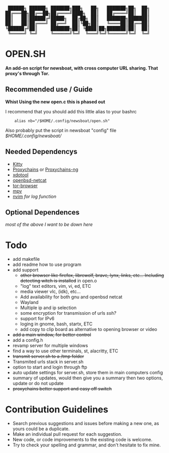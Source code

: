 <pre>
 ██████╗ ██████╗ ███████╗███╗   ██╗   ███████╗██╗  ██╗ 
██╔═══██╗██╔══██╗██╔════╝████╗  ██║   ██╔════╝██║  ██║
██║   ██║██████╔╝█████╗  ██╔██╗ ██║   ███████╗███████║
██║   ██║██╔═══╝ ██╔══╝  ██║╚██╗██║   ╚════██║██╔══██║
╚██████╔╝██║     ███████╗██║ ╚████║██╗███████║██║  ██║
 ╚═════╝ ╚═╝     ╚══════╝╚═╝  ╚═══╝╚═╝╚══════╝╚═╝  ╚═╝
</pre>

__OPEN.SH__
===========

__An add-on script for newsboat, with cross computer URL sharing.
That proxy's through Tor.__

Recommended use / Guide
----------------------

__Whist Using the new open.c this is phased out__

I recommend that you should 
add this little alias to your bashrc
        
        alias nb="/$HOME/.config/newsboat/open.sh"

Also probably put the script in newsboat "config" file _$HOME/.config/newsboat/_

Needed Dependencys
------------------

- [Kitty](https://sw.kovidgoyal.net/kitty/)
- [Proxychains](https://github.com/haad/proxychains) or
  [Proxychains-ng](https://github.com/rofl0r/proxychains-ng)
- [xdotool](https://github.com/jordansissel/xdotool)
- [openbsd-netcat](https://salsa.debian.org/debian/netcat-openbsd)
- [tor-browser](https://www.torproject.org/)
- [mpv](https://mpv.io/)
- [nvim](https://neovim.io/) _for log function_

Optional Dependences
--------------------

_most of the above I want to be down here_

Todo
====

- add makefile
- add readme how to use program
- add support
    * ~~other browser like firefox, librewolf, brave, lynx, links, etc... Including detecting witch is installed~~ in open.o
    * "log" text editors, vim, vi, ed, ETC
    * media viewer vlc, (idk), etc...
    * Add availability for both gnu and openbsd netcat
    * Wayland
    * Multiple ip and ip selection
    * some encryption for transmission of urls _ssh?_
    * support for IPv6
    * loging in gnome, bash, startx, ETC
    * add copy to clip board as alternative to opening browser or video
- ~~add a main window, for better control~~
- add a config.h
- revamp server for multiple windows
- find a way to use other terminals, st, alacritty, ETC
- ~~transmit server.sh to a /tmp folder~~
- Transmited urls stack in server.sh
- option to start and login through ftp
- auto update settings for server.sh, store them in main computers config
- summary of updates, would then give you a summary then two options, update or do not update 
- ~~proxychains better support and easy off switch~~


# Contribution Guidelines

* Search previous suggestions and issues before making a new one, as yours could be a duplicate.
* Make an individual pull request for each suggestion.
* New code, or code improvements to the existing code is welcome.
* Try to check your spelling and grammar, and don't hesitate to fix mine.
